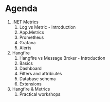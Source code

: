 # Agenda

1.  .NET Metrics
    1. Log vs Metric - Introduction
    1. App.Metrics
    1. Prometheus
    1. Grafana
    1. Alerts
2. Hangfire
    1. Hangfire vs Message Broker - Introduction
    1. Basics
    1. Dashboard
    1. Filters and attribiutes
    1. Database schema
    1. Extensions
3. Hangfire & Metrics
    1. Practical workshops